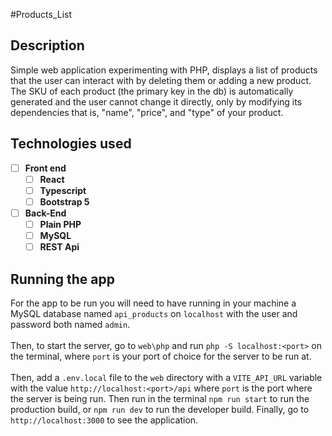 #Products_List

## Description

Simple web application experimenting with PHP, displays a list of products that
the user can interact with by deleting them or adding a new product. <br> The
SKU of each product (the primary key in the db) is automatically generated and
the user cannot change it directly, only by modifying its dependencies that is,
"name", "price", and "type" of your product.

## Technologies used

-   [ ] **Front end**
    -   [ ] **React**
    -   [ ] **Typescript**
    -   [ ] **Bootstrap 5**
-   [ ] **Back-End**
    -   [ ] **Plain PHP**
    -   [ ] **MySQL**
    -   [ ] **REST Api**

## Running the app

For the app to be run you will need to have running in your machine a MySQL
database named `api_products` on `localhost` with the user and password both
named `admin`. <br> <br> Then, to start the server, go to `web\php` and run
`php -S localhost:<port>` on the terminal, where `port` is your port of choice
for the server to be run at. <br> <br> Then, add a `.env.local` file to the
`web` directory with a `VITE_API_URL` variable with the value
`http://localhost:<port>/api` where `port` is the port where the server is being
run. Then run in the terminal `npm run start` to run the production build, or
`npm run dev` to run the developer build. Finally, go to `http://localhost:3000`
to see the application.
